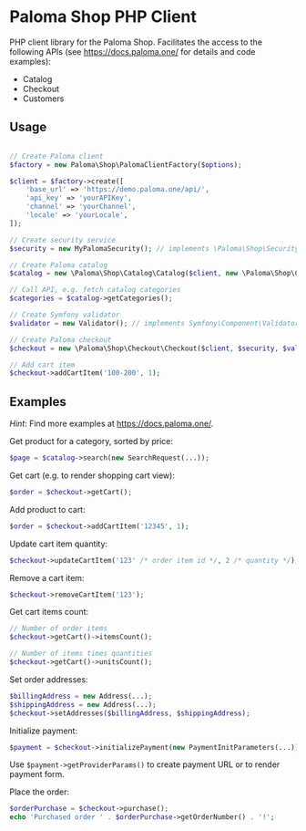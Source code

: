 Paloma Shop PHP Client
========

PHP client library for the Paloma Shop. Facilitates the access to the following APIs (see https://docs.paloma.one/ for details and code examples):

- Catalog
- Checkout
- Customers

## Usage

```php

// Create Paloma client
$factory = new Paloma\Shop\PalomaClientFactory($options);

$client = $factory->create([
    'base_url' => 'https://demo.paloma.one/api/', 
    'api_key' => 'yourAPIKey',
    'channel' => 'yourChannel',
    'locale' => 'yourLocale',
]);

// Create security service
$security = new MyPalomaSecurity(); // implements \Paloma\Shop\Security\PalomaSecurityInterface

// Create Paloma catalog
$catalog = new \Paloma\Shop\Catalog\Catalog($client, new \Paloma\Shop\Common\PricingContextProvider($security));

// Call API, e.g. fetch catalog categories
$categories = $catalog->getCategories();

// Create Symfony validator
$validator = new Validator(); // implements Symfony\Component\Validator\Validator\ValidatorInterface

// Create Paloma checkout
$checkout = new \Paloma\Shop\Checkout\Checkout($client, $security, $validator);

// Add cart item
$checkout->addCartItem('100-200', 1);

```

## Examples

_Hint_: Find more examples at https://docs.paloma.one/.

Get product for a category, sorted by price:
```php
$page = $catalog->search(new SearchRequest(...));
```

Get cart (e.g. to render shopping cart view):
```php
$order = $checkout->getCart();
```

Add product to cart:
```php
$order = $checkout->addCartItem('12345', 1);
```

Update cart item quantity:
```php
$checkout->updateCartItem('123' /* order item id */, 2 /* quantity */);
```

Remove a cart item:
```php
$checkout->removeCartItem('123');
```

Get cart items count:
```php
// Number of order items
$checkout->getCart()->itemsCount();

// Number of items times quantities
$checkout->getCart()->unitsCount();
```

Set order addresses:
```php
$billingAddress = new Address(...);
$shippingAddress = new Address(...);
$checkout->setAddresses($billingAddress, $shippingAddress);
```

Initialize payment:
```php
$payment = $checkout->initializePayment(new PaymentInitParameters(...));
```

Use `$payment->getProviderParams()` to create payment URL or to render payment form.

Place the order:
```php
$orderPurchase = $checkout->purchase();
echo 'Purchased order ' . $orderPurchase->getOrderNumber() . '!';
```
